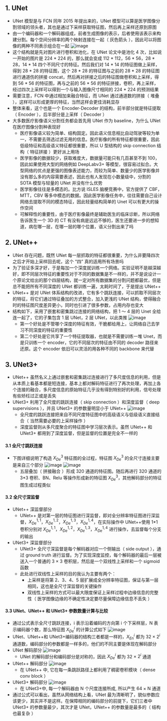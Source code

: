 ## 1. UNet

- UNet 模型是与 FCN 同年 2015 年提出来的，UNet 模型可以算是医学图像分割领域的领头者，其也是通过下采样获取特征图，然后再上采样还原到原图
- 由一个编码器和一个解码器组成，前者生成图像的表示，后者使用该表示来构建分割。每个空间分辨率的两个映射连接在一起（ 灰色箭头 ），因此可以将图像的两种不同表示组合在一起
  ![image](https://github.com/user-attachments/assets/0da0cf91-8007-4309-bd37-01ea8511310f)
- 这个结构就是先对图片进行卷积和池化，在 UNet 论文中是池化 4 次，比如说一开始的图片是 224 \* 224 的，那么就会变成 112 \* 112，56 \* 56，28 \* 28，14 \* 14 四个不同尺寸的特征。然后我们对 14 \* 14 的特征图做上采样，得到 28 \* 28 的特征图，这个 28 \* 28 的特征图与之前的 28 \* 28 的特征图进行通道伤的拼接 concat，然后再对拼接之后的特征图做卷积和上采样，得到 56 \* 56 的特征图，再与之前的 56 \* 56 的特征拼接，卷积，再上采样，经过四次上采样可以得到一个与输入图像尺寸相同的 224 \* 224 的预测结果
- 需要注意，FCN 中通过相加来融合特征，而 UNet 通过通道数的拼接（ 堆叠 ），这样可以形成更厚的特征，当然这样会更佳消耗显存
- 整体来看，这个也是一个 Encoder-Decoder 的结构，前半部分就是特征提取（ Encoder ），后半部分是上采样（ Decoder ）
- 大多数医疗影像语义分割任务都会首先用 UNet 作为 baseline，为什么 UNet 在医疗图像分割种表现好
  - 医疗影像语义较为简单、结构固定。因此语义信息相比自动驾驶等较为单一，不需要去筛选过滤无用的信息。医疗影像的所有特征都很重要，因此低级特征和高级语义特征都很重要，所以 U 型结构的 skip connection 结构（ 特征拼接 ）更好派上用场
  - 医学影像的数据较少，获取难度大，数据量可能只有几百甚至不到 100，因此如果使用大型的网络例如 DeepLabv3+ 等模型，很容易过拟合。大型网络的优点是更强的图像表述能力，而较为简单、数量少的医学影像并没有那么多的内容需要表述，因此也有人发现在小数量级中，分割的 SOTA 模型与轻量的 UNet 并没有什么优势
  - 医学影像往往是多模态的。比方说 ISLES 脑梗竞赛中，官方提供了 CBF，MTT，CBV 等多中模态的数据。因此医学影像任务中，往往需要自己设计网络去提取不同的模态特征，因此轻量结构简单的 Unet 可以有更大的操作空间
  - 可解释性的重要性，由于医疗影像最终是辅助医生的临床诊断，所以网络告诉医生一个 3D 的 CT 有没有病是远远不够的，医生还要进一步的想知道，病在哪一层，在哪一层的哪个位置，语义分割出来了吗

## 2. UNet++

- UNet 存在问题，既然 UNet 每一层抓取的特征都很重要，为什么非要降四次之后才开始上采样回去呢，这个 “四” 真的适用所有场景吗
- 为了验证多深才好，于是每加一个深度就训练一个网络。实验证明不是越深越好，即不同层次特征的重要性对于不同的数据集是不一样的，并不是说设计一个原论文给出的那个四层结构，就一定对所有数据集的分割问题都最优，但是总不能把所有不同深度的 UNet 都训练一遍，太耗时间了，于是提出 UNet++
- UNet++ 是对 UNet 体系结构的改进，它有多个跳跃连接，可以抓取不同层次的特征，将它们通过特征叠加的方式整合，加入更浅的 UNet 结构，使得融合时的特征图尺度差异更小，同时也引进了很多参数，占用内存也变大
- 结构如下，采用了嵌套和密集跳过连接的网络结构，把 1 ～ 4 层的 Unet 全给连一起了，它的子集包含 1 层 UNet，2 层 UNet，以此类推
  ![image](https://github.com/user-attachments/assets/5874a725-1b9b-47d0-bac0-75041fda218f)
  - 第一个好处是不管哪个深度的特征有效，干脆都给用上，让网络自己去学习不同深度的特征的重要性
  - 第二个好处是它共享了一个特征提取器，也就是不需要训练一堆 Unet，而是只训练一个 encoder，它的不同层次的特征由不同的 decoder 路径来还原。这个 encoder 依旧可以灵活的用各种不同的 backbone 来代替

## 3. UNet3+

- UNet++ 虽然名义上通过嵌套和密集跳过连接进行了多尺度信息的利用，但是从本质上看基本都是短连接，基本上都对解码特征进行了再次处理，再加上各个连接的融合，多尺度信息的原始特征几乎没有得到特别好的利用，信号处理有些矫枉过正或是丢失
- UNet3+ 利用了全尺度的跳跃连接（ skip connection ）和深度监督（ deep supervisions ），并且 UNet3+ 的参数量明显小于 UNet++
  ![image](https://github.com/user-attachments/assets/ff1a1f76-f0a8-44ed-96e6-7ae920e56edb)
  - 全尺度的跳跃连接把来自不同尺度特征图中的高级语义与低级语义直接结合（ 当然需要必要的上采样操作 ）
  - 深度监督则从多尺度聚合的特征图中学习层次表示。虽然 UNet++ 和 UNet3+ 都用到了深度监督，但是监督的位置是完全不一样的

#### 3.1 全尺寸跳跃连接

- 下图详细说明了构造 $X_{De}^{3}$ 特征图的全过程，特征图 $X_{De}^{3}$ 的全尺寸连接主要是来自三个部分
  ![image](https://github.com/user-attachments/assets/3b0cb347-dfb3-47b8-8e1d-f9c7e1330906)
  ![image](https://github.com/user-attachments/assets/ac794506-d8b8-482d-9b1a-8e90bf08c9ef)
  - 五层叠加（ 拼接融合 ）形成 320 通道的特征图。随后再进行 320 通道的 3\*3 卷积、BN、Relu 等操作形成新的特征图 $X_{De}^{3}$，其他解码部分的特征图生成过程类似

#### 3.2 全尺寸深监督

- UNet++ 深监督部分
  - UNet++ 是对第一层的特征图进行深监督，即对全分辨率特征图进行深监督，$X_{De}^{1,1}$，$X_{De}^{1,2}$，$X_{De}^{1,3}$，$X_{De}^{1,4}$，在实际操作中 UNet++使用 1\*1 卷积分别对 $X_{De}^{1,1}$，$X_{De}^{1,2}$，$X_{De}^{1,3}$，$X_{De}^{1,4}$ 进行操作，去监督每个分支的输出
- UNet3+ 深监督部分
  - UNet3+ 全尺寸深监督是每个解码器对应一个侧输出（ side output ），通过 ground truth 进行监督。为了实现深度监控，每个解码器的最后一层被送入一个普通的 3 × 3 卷积层，然后是一个双线性上采样和一个 sigmoid 函数
  - 此处进行双线性上采样的目的我认为主要有两个：
    - 上采样是将第 2、3、4、5 层扩展成全分辨率特征图，保证与第一层相同，这也是全尺寸深监督的关键操作
    - 双线性上采样的方式可以最大限度保证上采样过程中边缘信息的完整性（ 医学图像边缘的不确定性决定要尽量保障边缘信息不丢失 ）

#### 3.3 UNet、UNet++ 和 UNet3+ 参数数量计算与比较

- 通过公式表示全尺寸跳跃连接，i 表示沿着编码的方向第 i 个下采样层，N 表示编码器个数，那么特征图 $X_{De}^{i}$ 的计算公式如下
  ![image](https://github.com/user-attachments/assets/8e55d474-0770-4c34-8878-35367f2ad1ac)
- UNet、UNet++和 UNet3+编码器的结构三者都是一样的，$X_{En}^{i}$ 都为 32 × $2^i$ 通道数，编码部分的参数都是一样多的，他们的不同主要是体现在解码部分
- UNet 解码部分
  ![image](https://github.com/user-attachments/assets/1259b4a1-0ee4-4396-b782-36fb2b2bd45f)
  - UNet 的解码部分和编码部分是对称的，因此 $X_{De}^{i}$ 都为 32 × $2^i$ 通道
- UNet++ 解码部分
  ![image](https://github.com/user-attachments/assets/982cf9ec-a46c-481d-9948-6c524244bbbb)
  - 在 UNet++ 中, 它在每一条跳跃路径上都利用了稠密卷积模块（ dense conv block ）
- UNet3+ 解码部分
  ![image](https://github.com/user-attachments/assets/fd060aa5-c4b3-4ede-a173-840dfa06eca7)
  - 在 UNet3+中, 每一个解码器由 N 个尺度连接所成, 所以产生 64 × N 通道
- 通过公式可以看出，虽然从网络结构上看，UNet 最为清晰明了，貌似参数应该更少，其实并不是这样。在保障相同的编码部分的前提下，它们三者中 UNet3+ 的参数量最少，其次才是 UNet，UNet++ 的参数量是最多的（ 结构也最复杂 ）
